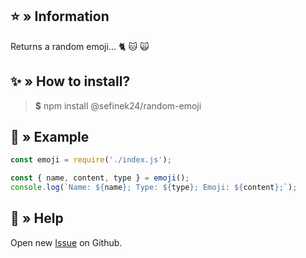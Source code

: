 ## ⭐ » Information
Returns a random emoji... 🐈 🐱 🙀

## ✨ » How to install?
> **$** npm install @sefinek24/random-emoji

## 📝 » Example
```js
const emoji = require('./index.js');

const { name, content, type } = emoji();
console.log(`Name: ${name}; Type: ${type}; Emoji: ${content};`);
```

## 🤝 » Help
Open new <a href="https://github.com/sefinek24/random-emoji/issues/new/choose" target="_blank">Issue</a> on Github.